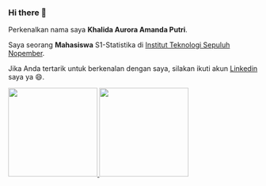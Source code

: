 ### Hi there 👋

Perkenalkan nama saya **Khalida Aurora Amanda Putri**.<br>

Saya seorang **Mahasiswa** S1-Statistika di [Institut Teknologi Sepuluh Nopember](https://www.its.ac.id).<br>

Jika Anda tertarik untuk berkenalan dengan saya, silakan ikuti akun [Linkedin](www.linkedin.com/in/khalidaaurora) saya ya 😄. 

<p align="left">
<a href="https://github.com/khalidaaurora">
  <img height="180em" src="https://github-readme-stats-eight-theta.vercel.app/api?username=khalidaaurora&show_icons=true&theme=algolia&include_all_commits=true&count_private=true"/>
  <img height="180em" src="https://github-readme-stats-eight-theta.vercel.app/api/top-langs/?username=khalidaaurora&layout=compact&theme=algolia"/>
</a>
</p>


